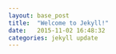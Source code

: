 ```yaml
---
layout: base_post
title:  "Welcome to Jekyll!"
date:   2015-11-02 16:48:32
categories: jekyll update
---
```


[jekyll]:      http://jekyllrb.com
[jekyll-gh]:   https://github.com/jekyll/jekyll
[jekyll-help]: https://github.com/jekyll/jekyll-help
